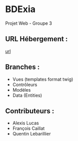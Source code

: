 # BDExia
Projet Web - Groupe 3

## URL Hébergement :
[url](#)

## Branches :
- Vues (templates format twig)
- Contrôleurs
- Modèles
- Data (Entities)

## Contributeurs :
- Alexis Lucas
- François Caillat
- Quentin Lebarillier